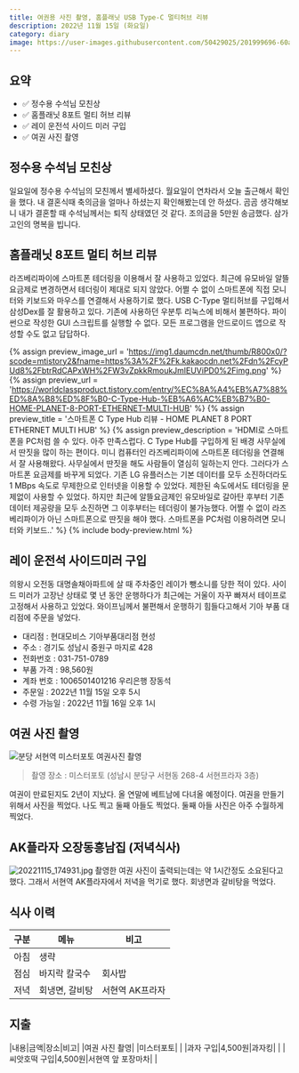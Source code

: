 ```yaml
---
title: 여권용 사진 촬영, 홈플래닛 USB Type-C 멀티허브 리뷰
description: 2022년 11월 15일 (화요일)
category: diary
image: https://user-images.githubusercontent.com/50429025/201999696-60ab334e-171e-41b9-83c9-413bd21e3fad.jpg
---
```


요약
---
- ✅ 정수용 수석님 모친상
- ✅ 홈플래닛 8포트 멀티 허브 리뷰
- ✅ 레이 운전석 사이드 미러 구입
- ✅ 여권 사진 촬영 


정수용 수석님 모친상
---
일요일에 정수용 수석님의 모친께서 별세하셨다. 
월요일이 연차라서 오늘 출근해서 확인을 했다. 
내 결혼식때 축의금을 얼마나 하셨는지 확인해봤는데 안 하셨다. 
곰곰 생각해보니 내가 결혼할 때 수석님께서는 퇴직 상태였던 것 같다. 
조의금을 5만원 송금했다. 
삼가 고인의 명복을 빕니다. 


홈플래닛 8포트 멀티 허브 리뷰
---
라즈베리파이에 스마트폰 테더링을 이용해서 잘 사용하고 있었다. 
최근에 유모바일 알뜰 요금제로 변경하면서 테더링이 제대로 되지 않았다. 
어쩔 수 없이 스마트폰에 직접 모니터와 키보드와 마우스를 연결해서 사용하기로 했다. 
USB C-Type 멀티허브를 구입해서 삼성Dex를 잘 활용하고 있다. 
기존에 사용하던 우분투 리눅스에 비해서 불편하다. 
파이썬으로 작성한 GUI 스크립트를 실행할 수 없다. 
모든 프로그램을 안드로이드 앱으로 작성할 수도 없고 답답하다. 

{% assign preview_image_url = 'https://img1.daumcdn.net/thumb/R800x0/?scode=mtistory2&fname=https%3A%2F%2Fk.kakaocdn.net%2Fdn%2FcyPUd8%2FbtrRdCAPxWH%2FW3vZpkkRmoukJmlEUViPD0%2Fimg.png' %}
{% assign preview_url = 'https://worldclassproduct.tistory.com/entry/%EC%8A%A4%EB%A7%88%ED%8A%B8%ED%8F%B0-C-Type-Hub-%EB%A6%AC%EB%B7%B0-HOME-PLANET-8-PORT-ETHERNET-MULTI-HUB' %}
{% assign preview_title = '스마트폰 C Type Hub 리뷰 - HOME PLANET 8 PORT ETHERNET MULTI HUB' %}
{% assign preview_description = 'HDMI로 스마트폰을 PC처럼 쓸 수 있다. 아주 만족스럽다. C Type Hub를 구입하게 된 배경 사무실에서 딴짓을 많이 하는 편이다. 미니 컴퓨터인 라즈베리파이에 스마트폰 테더링을 연결해서 잘 사용해왔다. 사무실에서 딴짓을 해도 사람들이 열심히 일하는지 안다. 그러다가 스마트폰 요금제를 바꾸게 되었다. 기존 LG 유플러스는 기본 데이터를 모두 소진하더라도 1 MBps 속도로 무제한으로 인터넷을 이용할 수 있었다. 제한된 속도에서도 테더링을 문제없이 사용할 수 있었다. 하지만 최근에 알뜰요금제인 유모바일로 갈아탄 후부터 기존 데이터 제공량을 모두 소진하면 그 이후부터는 테더링이 불가능했다. 어쩔 수 없이 라즈베리파이가 아닌 스마트폰으로 딴짓을 해야 했다. 스마트폰을 PC처럼 이용하려면 모니터와 키보드..' %}
{% include body-preview.html %}


레이 운전석 사이드미러 구입
---
의왕시 오전동 대명솔채아파트에 살 때 주차중인 레이가 뺑소니를 당한 적이 있다. 
사이드 미러가 고장난 상태로 몇 년 동안 운행하다가 최근에는 거울이 자꾸 빠져서 테이프로 고정해서 사용하고 있었다. 
와이프님께서 불편해서 운행하기 힘들다고해서 기아 부품 대리점에 주문을 넣었다. 

- 대리점 : 현대모비스 기아부품대리점 현성
- 주소 : 경기도 성남시 중원구 마지로 428
- 전화번호 : 031-751-0789
- 부품 가격 : 98,560원
- 계좌 번호 : 1006501401216 우리은행 장동석
- 주문일 : 2022년 11월 15일 오후 5시
- 수령 가능일 : 2022년 11월 16일 오후 1시


여권 사진 촬영
---
![분당 서현역 미스터포토 여권사진 촬영](https://user-images.githubusercontent.com/50429025/201999696-60ab334e-171e-41b9-83c9-413bd21e3fad.jpg '분당 서현역 미스터포토 여권사진 촬영')

>촬영 장소 : 미스터포토 (성남시 분당구 서현동 268-4 서현프라자 3층)

여권이 만료된지도 2년이 지났다. 
올 연말에 베트남에 다녀올 예정이다. 
여권을 만들기 위해서 사진을 찍었다. 
나도 찍고 둘째 아들도 찍었다. 
둘째 아들 사진은 아주 수월하게 찍었다. 


AK플라자 오장동흥남집 (저녁식사)
---
![20221115_174931.jpg](https://user-images.githubusercontent.com/50429025/202002259-10eedd86-4d8d-4314-9554-89c24700f448.jpg)
촬영한 여권 사진이 출력되는데는 약 1시간정도 소요된다고 했다. 
그래서 서현역 AK플라자에서 저녁을 먹기로 했다. 
회냉면과 갈비탕을 먹었다. 


식사 이력
---

|구분|메뉴|비고|
|---|---|---|
|아침|생략|   |
|점심|바지락 칼국수|회사밥|
|저녁|회냉면, 갈비탕|서현역 AK프라자|


지출
---

|내용|금액|장소|비고|
|여권 사진 촬영|   |미스터포토|   |
|과자 구입|4,500원|과자킹|   |
|씨앗호떡 구입|4,500원|서현역 앞 포장마차|   |
